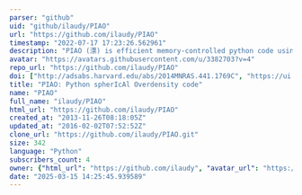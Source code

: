 ```yaml
---
parser: "github"
uid: "github/ilaudy/PIAO"
url: "https://github.com/ilaudy/PIAO"
timestamp: "2022-07-17 17:23:26.562961"
description: "PIAO (漂) is efficient memory-controlled python code using the standard SO algorithm to identify halos."
avatar: "https://avatars.githubusercontent.com/u/3382703?v=4"
repo_url: "https://github.com/ilaudy/PIAO"
doi: ["http://adsabs.harvard.edu/abs/2014MNRAS.441.1769C", "https://ui.adsabs.harvard.edu/abs/2014ascl.soft12007C/abstract"]
title: "PIAO: Python spherIcAl Overdensity code"
name: "PIAO"
full_name: "ilaudy/PIAO"
html_url: "https://github.com/ilaudy/PIAO"
created_at: "2013-11-26T08:18:05Z"
updated_at: "2016-02-02T07:52:52Z"
clone_url: "https://github.com/ilaudy/PIAO.git"
size: 342
language: "Python"
subscribers_count: 4
owner: {"html_url": "https://github.com/ilaudy", "avatar_url": "https://avatars.githubusercontent.com/u/3382703?v=4", "login": "ilaudy", "type": "User"}
date: "2025-03-15 14:25:45.939589"
---
```

